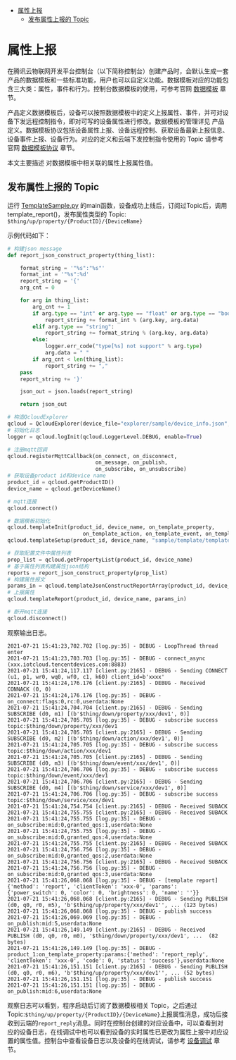 * [属性上报](#属性上报)
  * [发布属性上报的 Topic ](#发布属性上报的-Topic)

# 属性上报

在腾讯云物联网开发平台控制台（以下简称控制台）创建产品时，会默认生成一套产品的数据模板和一些标准功能，用户也可以自定义功能。数据模板对应的功能包含三大类：属性，事件和行为。控制台数据模板的使用，可参考官网 [数据模板](https://cloud.tencent.com/document/product/1081/44921) 章节。

产品定义数据模板后，设备可以按照数据模板中的定义上报属性、事件，并可对设备下发远程控制指令，即对可写的设备属性进行修改。数据模板的管理详见 产品定义。数据模板协议包括设备属性上报、设备远程控制、获取设备最新上报信息、设备事件上报、设备行为。对应的定义和云端下发控制指令使用的 Topic 请参考官网 [数据模板协议](https://cloud.tencent.com/document/product/1081/34916) 章节。

本文主要描述 对数据模板中相关联的属性上报属性值。

## 发布属性上报的 Topic 

运行 [TemplateSample.py](../../explorer/sample/template/example_template.py) 的main函数，设备成功上线后，订阅过Topic后，调用template_report()，发布属性类型的 Topic:
`$thing/up/property/{ProductID}/{DeviceName}`

示例代码如下：
```python
# 构建json message
def report_json_construct_property(thing_list):

    format_string = '"%s":"%s"'
    format_int = '"%s":%d'
    report_string = '{'
    arg_cnt = 0

    for arg in thing_list:
        arg_cnt += 1
        if arg.type == "int" or arg.type == "float" or arg.type == "bool" or arg.type == "enum":
            report_string += format_int % (arg.key, arg.data)
        elif arg.type == "string":
            report_string += format_string % (arg.key, arg.data)
        else:
            logger.err_code("type[%s] not support" % arg.type)
            arg.data = " "
        if arg_cnt < len(thing_list):
            report_string += ","
    pass
    report_string += '}'

    json_out = json.loads(report_string)

    return json_out

# 构造QcloudExplorer
qcloud = QcloudExplorer(device_file="explorer/sample/device_info.json", tls=True)
# 初始化日志
logger = qcloud.logInit(qcloud.LoggerLevel.DEBUG, enable=True)

# 注册mqtt回调
qcloud.registerMqttCallback(on_connect, on_disconnect,
                            on_message, on_publish,
                            on_subscribe, on_unsubscribe)
# 获取设备product id和device name
product_id = qcloud.getProductID()
device_name = qcloud.getDeviceName()

# mqtt连接
qcloud.connect()

# 数据模板初始化
qcloud.templateInit(product_id, device_name, on_template_property,
                        on_template_action, on_template_event, on_template_service)
qcloud.templateSetup(product_id, device_name, "sample/template/template_config.json")

# 获取配置文件中属性列表
prop_list = qcloud.getPropertyList(product_id, device_name)
# 基于属性列表构建属性json结构
reports = report_json_construct_property(prop_list)
# 构建属性报文
params_in = qcloud.templateJsonConstructReportArray(product_id, device_name, reports)
# 上报属性
qcloud.templateReport(product_id, device_name, params_in)

# 断开mqtt连接
qcloud.disconnect()
```

观察输出日志。
```
2021-07-21 15:41:23,702.702 [log.py:35] - DEBUG - LoopThread thread enter
2021-07-21 15:41:23,703.703 [log.py:35] - DEBUG - connect_async (xxx.iotcloud.tencentdevices.com:8883)
2021-07-21 15:41:24,117.117 [client.py:2165] - DEBUG - Sending CONNECT (u1, p1, wr0, wq0, wf0, c1, k60) client_id=b'xxxx'
2021-07-21 15:41:24,176.176 [client.py:2165] - DEBUG - Received CONNACK (0, 0)
2021-07-21 15:41:24,176.176 [log.py:35] - DEBUG - on_connect:flags:0,rc:0,userdata:None
2021-07-21 15:41:24,704.704 [client.py:2165] - DEBUG - Sending SUBSCRIBE (d0, m1) [(b'$thing/down/property/xxx/dev1', 0)]
2021-07-21 15:41:24,705.705 [log.py:35] - DEBUG - subscribe success topic:$thing/down/property/xxx/dev1
2021-07-21 15:41:24,705.705 [client.py:2165] - DEBUG - Sending SUBSCRIBE (d0, m2) [(b'$thing/down/action/xxx/dev1', 0)]
2021-07-21 15:41:24,705.705 [log.py:35] - DEBUG - subscribe success topic:$thing/down/action/xxx/dev1
2021-07-21 15:41:24,705.705 [client.py:2165] - DEBUG - Sending SUBSCRIBE (d0, m3) [(b'$thing/down/event/xxx/dev1', 0)]
2021-07-21 15:41:24,706.706 [log.py:35] - DEBUG - subscribe success topic:$thing/down/event/xxx/dev1
2021-07-21 15:41:24,706.706 [client.py:2165] - DEBUG - Sending SUBSCRIBE (d0, m4) [(b'$thing/down/service/xxx/dev1', 0)]
2021-07-21 15:41:24,706.706 [log.py:35] - DEBUG - subscribe success topic:$thing/down/service/xxx/dev1
2021-07-21 15:41:24,754.754 [client.py:2165] - DEBUG - Received SUBACK
2021-07-21 15:41:24,755.755 [client.py:2165] - DEBUG - Received SUBACK
2021-07-21 15:41:24,755.755 [log.py:35] - DEBUG - on_subscribe:mid:0,granted_qos:1,userdata:None
2021-07-21 15:41:24,755.755 [log.py:35] - DEBUG - on_subscribe:mid:0,granted_qos:4,userdata:None
2021-07-21 15:41:24,755.755 [client.py:2165] - DEBUG - Received SUBACK
2021-07-21 15:41:24,756.756 [log.py:35] - DEBUG - on_subscribe:mid:0,granted_qos:2,userdata:None
2021-07-21 15:41:24,756.756 [client.py:2165] - DEBUG - Received SUBACK
2021-07-21 15:41:24,756.756 [log.py:35] - DEBUG - on_subscribe:mid:0,granted_qos:3,userdata:None
2021-07-21 15:41:26,068.068 [log.py:35] - DEBUG - [template report] {'method': 'report', 'clientToken': 'xxx-0', 'params': {'power_switch': 0, 'color': 0, 'brightness': 0, 'name': ''}}
2021-07-21 15:41:26,068.068 [client.py:2165] - DEBUG - Sending PUBLISH (d0, q0, r0, m5), 'b'$thing/up/property/xxx/dev1'', ... (123 bytes)
2021-07-21 15:41:26,068.068 [log.py:35] - DEBUG - publish success
2021-07-21 15:41:26,069.069 [log.py:35] - DEBUG - on_publish:mid:5,userdata:None
2021-07-21 15:41:26,149.149 [client.py:2165] - DEBUG - Received PUBLISH (d0, q0, r0, m0), '$thing/down/property/xxx/dev1', ...  (82 bytes)
2021-07-21 15:41:26,149.149 [log.py:35] - DEBUG - product_1:on_template_property:params:{'method': 'report_reply', 'clientToken': 'xxx-0', 'code': 0, 'status': 'success'},userdata:None
2021-07-21 15:41:26,151.151 [client.py:2165] - DEBUG - Sending PUBLISH (d0, q0, r0, m6), 'b'$thing/up/property/xxx/dev1'', ... (52 bytes)
2021-07-21 15:41:26,151.151 [log.py:35] - DEBUG - publish success
2021-07-21 15:41:26,151.151 [log.py:35] - DEBUG - on_publish:mid:6,userdata:None
```
观察日志可以看到，程序启动后订阅了数据模板相关 Topic，之后通过 Topic:`$thing/up/property/{ProductID}/{DeviceName}`上报属性消息，成功后接收到云端的`report_reply`消息。同时在控制台创建的对应设备中，可以查看到对应的设备日志，在线调试中也可以看到设备的实时属性已更改为属性上报中对应设置的属性值。控制台中查看设备日志以及设备的在线调试，请参考 [设备调试](https://cloud.tencent.com/document/product/1081/34741) 章节。

